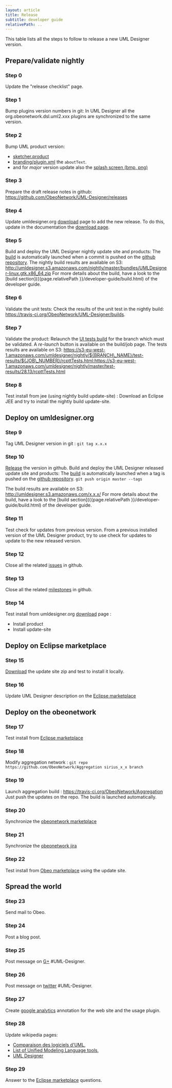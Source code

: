 ```yaml
---
layout: article
title: Release
subtitle: developer guide
relativePath: ..
---
```


This table lists all the steps to follow to release a new UML Designer version.

Prepare/validate nightly
------------------------

### Step 0

Update the "release checklist" page.

### Step 1

Bump plugins version numbers in git: In UML Designer all the org.obeonetwork.dsl.uml2.xxx plugins are synchronized to the same version.

### Step 2

Bump UML product version:

-   [sketcher.product](https://github.com/ObeoNetwork/UML-Designer/blob/master/packaging/org.obeonetwork.dsl.uml2.product/sketcher.product)
-   [branding/plugin.xml](https://github.com/ObeoNetwork/UML-Designer/blob/master/plugins/org.obeonetwork.dsl.uml2.branding/plugin.xml) the `aboutText`.
-   and for *major* version update also the [splash screen (bmp, png)](https://github.com/ObeoNetwork/UML-Designer/blob/master/plugins/org.obeonetwork.dsl.uml2.branding/)

### Step 3

Prepare the draft release notes in github: <https://github.com/ObeoNetwork/UML-Designer/releases>

### Step 4

Update umldesigner.org [download](http://www.umldesigner.org/download/) page to add the new release.
To do this, update in the documentation the [download page](https://github.com/ObeoNetwork/UML-Designer/blob/master/documentation/download/index.textile).

### Step 5

Build and deploy the UML Designer nightly update site and products: The [build](https://travis-ci.org/ObeoNetwork/UML-Designer/) is automatically launched when a commit is pushed on the [github repository](https://github.com/ObeoNetwork/UML-Designer).
The nightly build results are available on S3: <http://umldesigner.s3.amazonaws.com/nightly/master/bundles/UMLDesigner-linux.gtk.x86_64.zip>
For more details about the build, have a look to the [build section]({{page.relativePath }}/developer-guide/build.html)  of the developer guide.

### Step 6

Validate the unit tests: Check the results of the unit test in the nightly build: <https://travis-ci.org/ObeoNetwork/UML-Designer/builds>.

### Step 7

Validate the product: Relaunch the [UI tests build](https://travis-ci.org/ObeoNetwork/UML-Designer-UI-Tests) for the branch which must be validated. A *re-launch* button is available on the build/job page. The tests results are available on S3: https://s3-eu-west-1.amazonaws.com/umldesigner/nightly/${BRANCH\_NAME}/test-results/${JOB\_NUMBER}/rcpttTests.html:https://s3-eu-west-1.amazonaws.com/umldesigner/nightly/master/test-results/28.13/rcpttTests.html

### Step 8

Test install from jee (using nightly build update-site) : Download an Eclipse JEE and try to install the nightly build update-site.

Deploy on umldesigner.org
-------------------------

### Step 9

Tag UML Designer version in git :
`git tag x.x.x`

### Step 10

[Release](https://github.com/ObeoNetwork/UML-Designer/releases) the version in github.
Build and deploy the UML Designer released update site and products: The [build](https://travis-ci.org/ObeoNetwork/UML-Designer/) is automatically launched when a tag is pushed on the [github repository](https://github.com/ObeoNetwork/UML-Designer).
`git push origin master --tags`

The build results are available on S3: http://umldesigner.s3.amazonaws.com/x.x.x/
For more details about the build, have a look to the [build section]({{page.relativePath }}/developer-guide/build.html) of the developer guide.

### Step 11

Test check for updates from previous version. From a previous installed version of the UML Designer product, try to use check for updates to update to the new released version.

### Step 12

Close all the related [issues](https://github.com/ObeoNetwork/UML-Designer/issues) in github.

### Step 13

Close all the related [milestones](https://github.com/ObeoNetwork/UML-Designer/milestones) in github.

### Step 14

Test install from umldesigner.org [download](http://www.umldesigner.org/download/) page :

-   Install product
-   Install update-site

Deploy on Eclipse marketplace
-----------------------------

### Step 15

[Download](http://www.umldesigner.org/download/) the update site zip and test to install it locally.

### Step 16

Update UML Designer description on the [Eclipse marketplace](http://marketplace.eclipse.org)

Deploy on the obeonetwork
-------------------------

### Step 17

Test install from [Eclipse marketplace](https://marketplace.eclipse.org/content/uml-designer)

### Step 18

Modify aggregation network :
`git repo https://github.com/ObeoNetwork/Aggregation sirius_x_x branch`

### Step 19

Launch aggregation build : <https://travis-ci.org/ObeoNetwork/Aggregation>
Just push the updates on the repo. The build is launched automatically.

### Step 20

Synchronize the [obeonetwork marketplace](http://marketplace.obeonetwork.com/admin)

### Step 21

Synchronize the [obeonetwork jira](http://marketplace.obeonetwork.com/admin)

### Step 22

Test install from [Obeo marketplace](http://marketplace.obeonetwork.com/module/uml/download) using the update site.

Spread the world
----------------

### Step 23

Send mail to Obeo.

### Step 24

Post a blog post.

### Step 25

Post message on [G+](https://plus.google.com) \#UML-Designer.

### Step 26

Post message on [twitter](https://twitter.com/) \#UML-Designer.

### Step 27

Create [google analytics](https://www.google.com/analytics) annotation for the web site and the usage plugin.

### Step 28

Update wikipedia pages:

-   [Comparaison des logiciels d'UML](http://fr.wikipedia.org/w/index.php?title=Comparaison_des_logiciels_d%27UML&veaction=edit&vesection=1),
-   [List of Unified Modeling Language tools](https://en.wikipedia.org/wiki/List_of_Unified_Modeling_Language_tools),
-   [UML Designer](https://en.wikipedia.org/wiki/UML_Designer)

### Step 29

Answer to the [Eclipse marketplace](https://marketplace.eclipse.org/content/uml-designer) questions.
